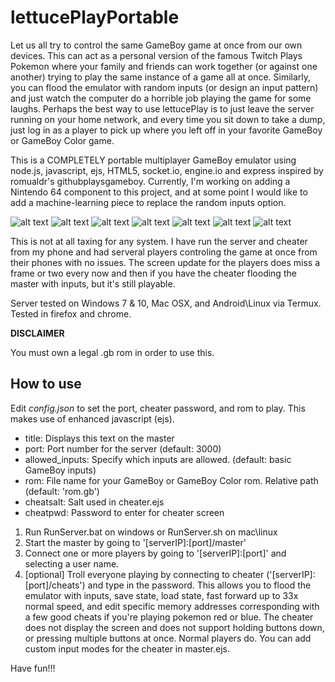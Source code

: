 lettucePlayPortable
==================
Let us all try to control the same GameBoy game at once from our own devices. This can act as a personal version of the famous Twitch Plays Pokemon where your family and friends can work together (or against one another) trying to play the same instance of a game all at once. Similarly, you can flood the emulator with random inputs (or design an input pattern) and just watch the computer do a horrible job playing the game for some laughs. Perhaps the best way to use lettucePlay is to just leave the server running on your home network, and every time you sit down to take a dump, just log in as a player to pick up where you left off in your favorite GameBoy or GameBoy Color game.

This is a COMPLETELY portable multiplayer GameBoy emulator using node.js, javascript, ejs, HTML5, socket.io, engine.io and express inspired by romualdr's githubplaysgameboy. Currently, I'm working on adding a Nintendo 64 component to this project, and at some point I would like to add a machine-learning piece to replace the random inputs option.

![alt text](https://github.com/TomAgatchi/lettucePlayPortable/blob/master/screenshots/Screenshot_20180606-155649.png)
![alt text](https://github.com/TomAgatchi/lettucePlayPortable/blob/master/screenshots/Screenshot_20180606-155734.png)
![alt text](https://github.com/TomAgatchi/lettucePlayPortable/blob/master/screenshots/cheater.PNG)
![alt text](https://github.com/TomAgatchi/lettucePlayPortable/blob/master/screenshots/pkmnblue1.PNG)
![alt text](https://github.com/TomAgatchi/lettucePlayPortable/blob/master/screenshots/pkmnblue2.PNG)
![alt text](https://github.com/TomAgatchi/lettucePlayPortable/blob/master/screenshots/wof3.PNG)
![alt text](https://github.com/TomAgatchi/lettucePlayPortable/blob/master/screenshots/wof2.PNG)


This is not at all taxing for any system. I have run the server and cheater from my phone and had serveral players controling the game at once from their phones with no issues. The screen update for the players does miss a frame or two every now and then if you have the cheater flooding the master with inputs, but it's still playable.
  
Server tested on Windows 7 & 10, Mac OSX, and Android\Linux via Termux. Tested in firefox and chrome.

**DISCLAIMER**

You must own a legal .gb rom in order to use this.

How to use
----------

Edit *config.json* to set the port, cheater password, and rom to play. This makes use of enhanced javascript (ejs).
* title: Displays this text on the master
* port: Port number for the server (default: 3000)
* allowed_inputs: Specify which inputs are allowed. (default: basic GameBoy inputs)
* rom: File name for your GameBoy or GameBoy Color rom. Relative path (default: 'rom.gb')
* cheatsalt: Salt used in cheater.ejs
* cheatpwd: Password to enter for cheater screen

1. Run RunServer.bat on windows or RunServer.sh on mac\linux
2. Start the master by going to '[serverIP]:[port]/master'
3. Connect one or more players by going to '[serverIP]:[port]' and selecting a user name.
4. [optional] Troll everyone playing by connecting to cheater ('[serverIP]:[port]/cheats') and type in the password. This allows you to flood   the emulator with inputs, save state, load state, fast forward up to 33x normal speed, and edit specific memory addresses corresponding with a few good cheats if you're playing pokemon red or blue. The cheater does not display the screen and does not support holding buttons down, or pressing multiple buttons at once. Normal players do. You can add custom input modes for the cheater in master.ejs. 
  
Have fun!!!
